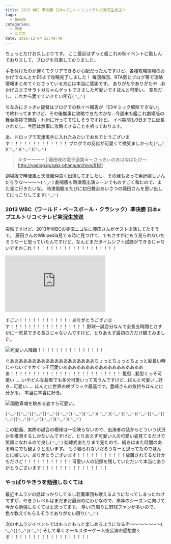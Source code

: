```yaml
---
title: 2013 WBC 準決勝 日本×プエルトリコ＜テレビ実況生放送＞
tags:
  - 藤田咲
categories:
  - 声優
  - ニコ生
date: 2016-12-04 22:49:49
---
```


ちょっとだけお久しぶりです。
ここ最近はずっと艦これの秋イベントに勤しんでおりまして、ブログを自粛しておりました。
<!-- more -->
手を付けたのが遅くてクリアできるか心配だったんですけど、各種攻略情報のおかげでなんとかE5まで攻略完了しました！
毎回毎回、RTA勢とブログ等で攻略情報まとめてくださっている方には本当に感謝です。
ありがたやありがたや…おかげさまでサラトガちゃんゲットできました可愛いですほんと可愛い。
空母だし、これから愛でていきたい所存( ◜◡◝ )

ちなみにさっきぃ提督はブログでの秋イベ報告が「E3ギミック解除できない」で終わってますけど、その後無事に攻略できたのかな…今週末も艦これ劇場版の舞台挨拶で関西・九州に行ってて忙しそうですけど。
イベ期間も9日までに延長されたし、今回は無事に攻略できることを祈っております。

あ、ドロップで天津風手に入れたみたいでおめでとうございます！！！！！！！！！！！！！
ブログでの反応が可愛くて微笑ましかった( ◜◡◝ )( ◜◡◝ )( ◜◡◝ )( ◜◡◝ )

> キターーーー | 藤田咲の電子庭園☆～さっきぃのおはなばたけ～
> http://yaplog.jp/saki-ohana/archive/6181

劇場版で時津風と天津風仲良く出演してましたし、その縁もあって余計嬉しいんだろうな～～～～( ◜◡◝ )
劇場版も時津風出演シーンでものすごく和むので、また見に行きたいな。
時津風観るたびに初日舞台あいさつの藤田さんを思い出してにっこりしてます( ◜◡◝ )

### 2013 WBC（ワールド・ベースボール・クラシック）準決勝 日本×プエルトリコ＜テレビ実況生放送

突然ですけど、2013年WBCの実況ニコ生に藤田さんがゲスト出演してたそうで。
藤田さんのWikipedia見てる時に見つけて、でもさすがにもう見られないだろうなーと思っていたんですけど、なんとまだタイムシフト試聴ができるじゃないですかこれ！！！！！！！！！！！！！！！！！！！

<iframe width="312" height="176" src="http://live.nicovideo.jp/embed/lv127875367" scrolling="no" style="border:solid 1px #d0d0d0; background-color: #f6f6f6;" frameborder="0"><a href="http://live.nicovideo.jp/watch/lv127875367">2013 WBC（ワールド・ベースボール・クラシック）準決勝 日本×プエルトリコ＜テレビ実況生放送＞</a></iframe>

すごい！！！！！！！！！！！！ありがとうございます！！！！！！！！！！！！！！！！！
野球一試合分なんで全長五時間とさすがに一気見できる長さじゃないんですけど、とりあえず最初の方だけ観てみました。

![可愛い人降臨！！！！！！！！！！！！！！！](/sblog/img/20130318_wbc_01.jpg)

ぐあああああああああああああああああああちょっとちょっとちょっと髪長い時じゃないですかくっそ可愛いあああああああああああああああああああ！！！！！！！！！！！！！！！！！！！！！！！！！
髪型…髪型くっそ可愛い……いやどんな髪型でも多分可愛いって言うんですけど…ほんと可愛い…好き…可愛い…‥
ほんとに世界の咲ブラック最高です。豊崎さんの気持ちほんとに分かる。
本当に本当に好き。

![国歌斉唱を眺める姿すら可愛い。](/sblog/img/20130318_wbc_03.jpg)

( ◜◡◝ )( ◜◡◝ )( ◜◡◝ )( ◜◡◝ )( ◜◡◝ )( ◜◡◝ )( ◜◡◝ )( ◜◡◝ )( ◜◡◝ )( ◜◡◝ )( ◜◡◝ )( ◜◡◝ )( ◜◡◝ )( ◜◡◝ )( ◜◡◝ )( ◜◡◝ )( ◜◡◝ )( ◜◡◝ )

この動画、実際の試合の模様は一切映らないので、出演者の話からどういう状況かを推測するしかないんですけど、とりあえず可愛い人の可愛い姿見てるだけで笑顔になれるので良し( ◜◡◝ )
始球式あたりまで見たので、続きはまた時間のある時にでも観ようと思います。
もう観られないだろうなーと思ってたのでほんとに嬉しい。ありがとうございます！！！！！！！！！！！放置されてるだけかもだけど！！！！！！！！！！！可愛い人の記録を残していただいて本当にありがとうございます！！！！！！！！！！！！！！！

### やっぱりやきうを勉強しなくては

最近ホムラジの話ばっかりしてるし若鷹軍団も歌えるようになってしまったわけですが、やきうレベルはまだまだ最弱のにわかなので、来年のシーズンに向けて今から勉強しなくてはと思ってます。
幸い(?)周りに野球ファンが多いので、色々教えてもらえそうでありがたい限り( ◜◡◝ )

次のホムラジイベントではもっともっと楽しめるようになるぞ～～～～～～～( ◜◡◝ )( ◜◡◝ )( ◜◡◝ )
そして早くオールスターゲーム夜公演の感想書くぞ！！！！！！！！！！！！！！！！！！
